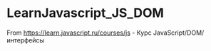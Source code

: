 # LearnJavascript_JS_DOM
From https://learn.javascript.ru/courses/js - Курс JavaScript/DOM/интерфейсы
